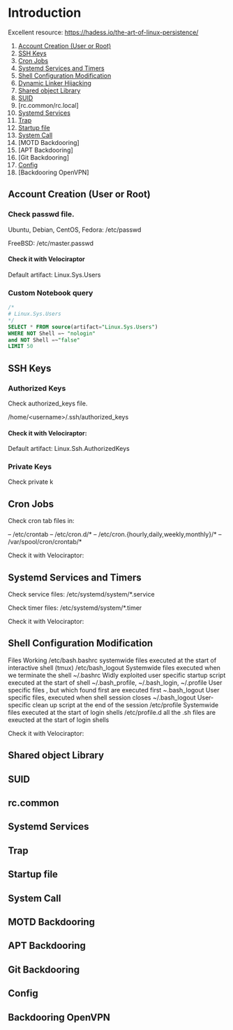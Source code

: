 # Introduction
Excellent resource: https://hadess.io/the-art-of-linux-persistence/

1. [Account Creation (User or Root)](#account-creation-user-or-root)
2. [SSH Keys](#ssh-keys) 
4. [Cron Jobs](#cron-jobs)
5. [Systemd Services and Timers](#systemd-services-and-timers)
6. [Shell Configuration Modification](#shell-configuration-modification)
7. [Dynamic Linker Hijacking](#dynamic-linker)
8. [Shared object Library](#shared-object-library)
9. [SUID](#suid)
10. [rc.common/rc.local]
11. [Systemd Services](#systemd-services)
12. [Trap](#trap)
13. [Startup file](#startup-file)
14. [System Call](#system-call)
15. [MOTD Backdooring]
16. [APT Backdooring]
17. [Git Backdooring]
18. [Config](#config)
19. [Backdooring OpenVPN]


## Account Creation (User or Root)

### Check passwd file.
Ubuntu, Debian, CentOS, Fedora:
/etc/passwd

FreeBSD:
/etc/master.passwd

#### Check it with Velociraptor
Default artifact: Linux.Sys.Users

### Custom Notebook query
```sql
/*
# Linux.Sys.Users
*/
SELECT * FROM source(artifact="Linux.Sys.Users")
WHERE NOT Shell =~ "nologin"
and NOT Shell =~"false"
LIMIT 50
```

## SSH Keys

### Authorized Keys

Check authorized_keys file.

/home/\<username>/.ssh/authorized_keys

#### Check it with Velociraptor:
Default artifact: Linux.Ssh.AuthorizedKeys

### Private Keys

Check private k

## Cron Jobs

Check cron tab files in:

– /etc/crontab
– /etc/cron.d/*
– /etc/cron.{hourly,daily,weekly,monthly}/*
– /var/spool/cron/crontab/*

Check it with Velociraptor:


## Systemd Services and Timers

Check service files: 
/etc/systemd/system/*.service

Check timer files:
/etc/systemd/system/*.timer

Check it with Velociraptor:

## Shell Configuration Modification

Files	Working
/etc/bash.bashrc    systemwide files executed at the start of interactive shell
(tmux)
/etc/bash_logout	Systemwide files executed when we terminate the shell
~/.bashrc	        Widly exploited user specific startup script executed at
                    the start of shell
~/.bash_profile, ~/.bash_login, ~/.profile	User specific files , but which found first are executed
                                            first
~.bash_logout	    User specific files, executed when shell session closes
~/.bash_logout	    User-specific clean up script at the end of the session
/etc/profile	    Systemwide files executed at the start of login shells
/etc/profile.d	    all the .sh files are exeucted at the start of login shells

Check it with Velociraptor:

## Shared object Library

## SUID

## rc.common

## Systemd Services

## Trap

## Startup file

## System Call

## MOTD Backdooring

## APT Backdooring

## Git Backdooring

## Config

## Backdooring OpenVPN



[def]: #systemd-timers